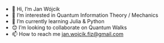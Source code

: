 - 👋 Hi, I’m Jan Wójcik
- 🥸 I’m interested in Quantum Information Theory / Mechanics
- 🤩 I’m currently learning Julia & Python
- 😊 I’m looking to collaborate on Quantum Walks
- 📫 How to reach me jan.wojcik.fiz@gmail.com

<!---
JanWojcikPhys/JanWojcikPhys is a ✨ special ✨ repository because its `README.md` (this file) appears on your GitHub profile.
You can click the Preview link to take a look at your changes.
--->
